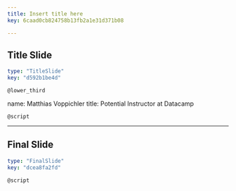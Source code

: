 ```yaml
---
title: Insert title here
key: 6caad0cb824758b13fb2a1e31d371b08

---
```

## Title Slide

```yaml
type: "TitleSlide"
key: "d592b1be4d"
```

`@lower_third`

name: Matthias Voppichler
title: Potential Instructor at Datacamp


`@script`



---
## Final Slide

```yaml
type: "FinalSlide"
key: "dcea8fa2fd"
```

`@script`


